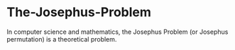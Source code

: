 # The-Josephus-Problem
In computer science and mathematics, the Josephus Problem (or Josephus permutation) is a theoretical problem.
